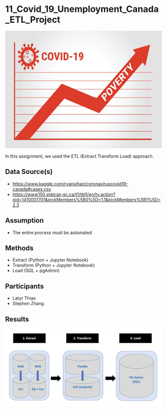 # 11_Covid_19_Unemployment_Canada_ETL_Project

<p align="center">
  <img src="Economic-Influencers-23rd-April.jpg">
</p>

In this assignment, we used the ETL (Extract Transform Load) approach.

## Data Source(s)
* https://www.kaggle.com/ryanxjhan/coronaviruscovid19-canada#cases.csv
* https://www150.statcan.gc.ca/t1/tbl1/en/tv.action?pid=1410001701&pickMembers%5B0%5D=1.1&pickMembers%5B1%5D=2.3


## Assumption
* The entire process must be automated


## Methods
* Extract (Python + Jupyter Notebook)
* Transform (Python + Jupyter Notebook)
* Load (SQL + pgAdmin)

## Participants
* Latyr Thiao
* Stephen Zhang

## Results
![GitHub Logo](System_Architecture.png)

